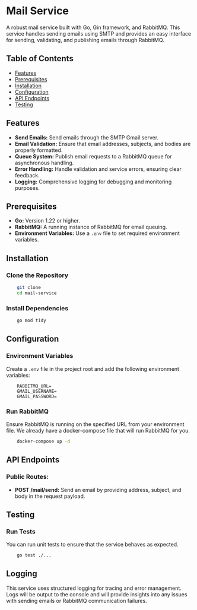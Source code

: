 # Mail Service

A robust mail service built with Go, Gin framework, and RabbitMQ. This service handles sending emails using SMTP and provides an easy interface for sending, validating, and publishing emails through RabbitMQ.

## Table of Contents

- [Features](#features)
- [Prerequisites](#prerequisites)
- [Installation](#installation)
- [Configuration](#configuration)
- [API Endpoints](#api-endpoints)
- [Testing](#testing)

## Features

- **Send Emails:** Send emails through the SMTP Gmail server.
- **Email Validation:** Ensure that email addresses, subjects, and bodies are properly formatted.
- **Queue System:** Publish email requests to a RabbitMQ queue for asynchronous handling.
- **Error Handling:** Handle validation and service errors, ensuring clear feedback.
- **Logging:** Comprehensive logging for debugging and monitoring purposes.

## Prerequisites

- **Go:** Version 1.22 or higher.
- **RabbitMQ:** A running instance of RabbitMQ for email queuing.
- **Environment Variables:** Use a `.env` file to set required environment variables.

## Installation

### Clone the Repository

```bash
    git clone
    cd mail-service
```

### Install Dependencies

```bash
    go mod tidy
```

## Configuration

### Environment Variables

Create a `.env` file in the project root and add the following environment variables:

```env
    RABBITMQ_URL=
    GMAIL_USERNAME=
    GMAIL_PASSWORD=
```

### Run RabbitMQ

Ensure RabbitMQ is running on the specified URL from your environment file. We already have a docker-compose file that will run RabbitMQ for you.

```bash
    docker-compose up -d
```

## API Endpoints

### Public Routes:

- **POST /mail/send:** Send an email by providing address, subject, and body in the request payload.

## Testing

### Run Tests

You can run unit tests to ensure that the service behaves as expected.

```bash
    go test ./...
```

## Logging

This service uses structured logging for tracing and error management. Logs will be output to the console and will provide insights into any issues with sending emails or RabbitMQ communication failures.